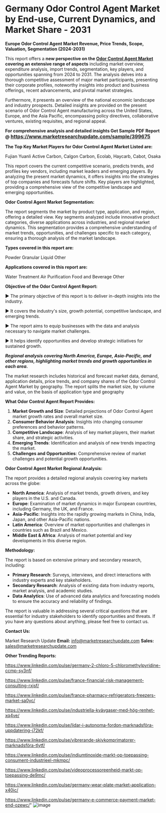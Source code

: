 # Germany Odor Control Agent Market by End-use, Current Dynamics, and Market Share - 2031

<strong>Europe Odor Control Agent Market Revenue, Price Trends, Scope, Valuation, Segmentation (2024-2031)</strong>

This report offers a <strong>new perspective on the <a href=https://www.marketresearchupdate.com/sample/399675>Odor Control Agent Market</a> covering an extensive range of aspects</strong> including market overview, expenditure analysis, import trends, segmentation, key players, and opportunities spanning from 2024 to 2031. The analysis delves into a thorough competitive assessment of major market participants, presenting their corporate profiles, noteworthy insights into product and business offerings, recent advancements, and pivotal market strategies.

Furthermore, it presents an overview of the national economic landscape and industry prospects. Detailed insights are provided on the present scenario of Odor Control Agent manufacturing across the United States, Europe, and the Asia Pacific, encompassing policy directives, collaborative ventures, existing requisites, and regional appeal.

<strong>For comprehensive analysis and detailed insights Get Sample PDF Report @ <a href=https://www.marketresearchupdate.com/sample/399675><font size=3 color=#0000ff>https://www.marketresearchupdate.com/sample/399675</font></a></strong>

<strong>The Top Key Market Players for Odor Control Agent Market Listed are:</strong>

Fujian Yuanli Active Carbon, Calgon Carbon, Ecolab, Haycarb, Cabot, Osaka

This report covers the current competitive scenario, predicts trends, and profiles key vendors, including market leaders and emerging players. By analyzing the present market dynamics, it offers insights into the strategies of top companies and forecasts future shifts. Key players are highlighted, providing a comprehensive view of the competitive landscape and emerging opportunities.

<strong>Odor Control Agent Market Segmentation:</strong>

The report segments the market by product type, application, and region, offering a detailed view. Key segments analyzed include innovative product categories, diverse applications across industries, and regional market dynamics. This segmentation provides a comprehensive understanding of market trends, opportunities, and challenges specific to each category, ensuring a thorough analysis of the market landscape.

<strong>Types covered in this report are:</strong>

Powder
Granular
Liquid
Other

<strong>Applications covered in this report are:</strong>

Water Treatment
Air Purification
Food and Beverage
Other

<strong>Objective of the Odor Control Agent Report:</strong>

▶ The primary objective of this report is to deliver in-depth insights into the industry.

▶ It covers the industry's size, growth potential, competitive landscape, and emerging trends.

▶ The report aims to equip businesses with the data and analysis necessary to navigate market challenges.

▶ It helps identify opportunities and develop strategic initiatives for sustained growth.

<strong><em>Regional analysis covering North America, Europe, Asia-Pacific, and other regions, highlighting market trends and growth opportunities in each area.</em></strong>

The market research includes historical and forecast market data, demand, application details, price trends, and company shares of the Odor Control Agent Market by geography. The report splits the market size, by volume and value, on the basis of application type and geography

<strong>What Odor Control Agent Report Provides:</strong>
<ol>
  <li><strong>Market Growth and Size</strong>: Detailed projections of Odor Control Agent market growth rates and overall market size.</li>
  <li><strong>Consumer Behavior Analysis</strong>: Insights into changing consumer preferences and behavior patterns.</li>
  <li><strong>Competitive Landscape</strong>: Analysis of key market players, their market share, and strategic activities.</li>
  <li><strong>Emerging Trends</strong>: Identification and analysis of new trends impacting the market.</li>
  <li><strong>Challenges and Opportunities</strong>: Comprehensive review of market challenges and potential growth opportunities.</li>
</ol>

<strong>Odor Control Agent Market Regional Analysis:</strong>

The report provides a detailed regional analysis covering key markets across the globe:
<ul>
  <li><strong>North America</strong>: Analysis of market trends, growth drivers, and key players in the U.S. and Canada.</li>
  <li><strong>Europe</strong>: Examination of market dynamics in major European countries, including Germany, the UK, and France.</li>
  <li><strong>Asia-Pacific</strong>: Insights into the rapidly growing markets in China, India, Japan, and other Asia-Pacific nations.</li>
  <li><strong>Latin America</strong>: Overview of market opportunities and challenges in countries such as Brazil and Mexico.</li>
  <li><strong>Middle East &amp; Africa</strong>: Analysis of market potential and key developments in this diverse region.</li>
</ul>

<strong>Methodology:</strong>

The report is based on extensive primary and secondary research, including:
<ul>
  <li><strong>Primary Research</strong>: Surveys, interviews, and direct interactions with industry experts and key stakeholders.</li>
  <li><strong>Secondary Research</strong>: Analysis of existing data from industry reports, market analysis, and academic studies.</li>
  <li><strong>Data Analytics</strong>: Use of advanced data analytics and forecasting models to ensure the accuracy and reliability of findings.</li>
</ul>
The report is valuable in addressing several critical questions that are essential for industry stakeholders to identify opportunities and threats. If you have any questions about anything, please feel free to contact us.

<strong>Contact Us:</strong>

Market Research Update
<strong>Email:</strong> info@marketresearchupdate.com
<strong>Sales:</strong> sales@marketresearchupdate.com

<strong>Other Trending Reports:</strong>

<a href=https://www.linkedin.com/pulse/germany-2-chloro-5-chloromethylpyridine-ccmp-sy3nf/>https://www.linkedin.com/pulse/germany-2-chloro-5-chloromethylpyridine-ccmp-sy3nf/</a>

<a href=https://www.linkedin.com/pulse/france-financial-risk-management-consulting-rxjsf/>https://www.linkedin.com/pulse/france-financial-risk-management-consulting-rxjsf/</a>

<a href=https://www.linkedin.com/pulse/france-pharmacy-refrigerators-freezers-market-sa0yc/>https://www.linkedin.com/pulse/france-pharmacy-refrigerators-freezers-market-sa0yc/</a>

<a href=https://www.linkedin.com/pulse/industriella-kvävgaser-med-hög-renhet-xq4ve/>https://www.linkedin.com/pulse/industriella-kvävgaser-med-hög-renhet-xq4ve/</a>

<a href=https://www.linkedin.com/pulse/lidar-i-autonoma-fordon-marknadsföra-uppdatering-j72kf/>https://www.linkedin.com/pulse/lidar-i-autonoma-fordon-marknadsföra-uppdatering-j72kf/</a>

<a href=https://www.linkedin.com/pulse/vibrerande-skivkomprimatorer-marknadsföra-tlytf/>https://www.linkedin.com/pulse/vibrerande-skivkomprimatorer-marknadsföra-tlytf/</a>

<a href=https://www.linkedin.com/pulse/indiumtinoxide-markt-op-toepassing-consument-industrieel-mkmpc/>https://www.linkedin.com/pulse/indiumtinoxide-markt-op-toepassing-consument-industrieel-mkmpc/</a>

<a href=https://www.linkedin.com/pulse/videoprocessoreenheid-markt-op-toepassing-de9mc/>https://www.linkedin.com/pulse/videoprocessoreenheid-markt-op-toepassing-de9mc/</a>

<a href=https://www.linkedin.com/pulse/germany-wear-plate-market-application-x40ic/>https://www.linkedin.com/pulse/germany-wear-plate-market-application-x40ic/</a>

<a href=https://www.linkedin.com/pulse/germany-e-commerce-payment-market-end-ozewc/>https://www.linkedin.com/pulse/germany-e-commerce-payment-market-end-ozewc/</a>"
![image](https://github.com/user-attachments/assets/7274f11f-3f38-48d0-8f26-341428026cfc)
